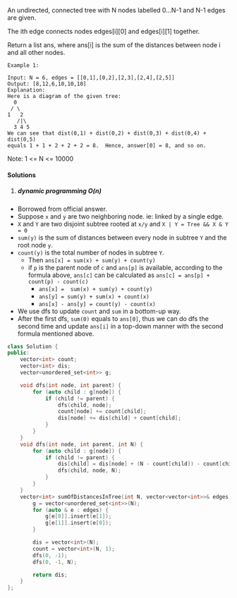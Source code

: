 An undirected, connected tree with N nodes labelled 0...N-1 and N-1 edges are given.

The ith edge connects nodes edges[i][0] and edges[i][1] together.

Return a list ans, where ans[i] is the sum of the distances between node i and all other nodes.

```
Example 1:

Input: N = 6, edges = [[0,1],[0,2],[2,3],[2,4],[2,5]]
Output: [8,12,6,10,10,10]
Explanation: 
Here is a diagram of the given tree:
  0
 / \
1   2
   /|\
  3 4 5
We can see that dist(0,1) + dist(0,2) + dist(0,3) + dist(0,4) + dist(0,5)
equals 1 + 1 + 2 + 2 + 2 = 8.  Hence, answer[0] = 8, and so on.
```
Note: 1 <= N <= 10000


#### Solutions

1. ##### dynamic programming O(n)

- Borrowed from official answer.
- Suppose `x` and `y` are two neighboring node. ie: linked by a single edge.
- `X` and `Y` are two disjoint subtree rooted at `x/y` and `X | Y = Tree && X & Y = 0`
- `sum(y)` is the sum of distances between every node in subtree `Y` and the root node `y`.
- `count(y)` is the total number of nodes in subtree `Y`.
    - Then `ans[x] = sum(x) + sum(y) + count(y)`
    - if `p` is the parent node of `c` and `ans[p]` is available, according to the formula above, `ans[c]` can be calculated as `ans[c] = ans[p] + count(p) - count(c)`
        - `ans[x] =  sum(x) + sum(y) + count(y)`
        - `ans[y] = sum(y) + sum(x) + count(x)`
        - `ans[x] - ans[y] = count(y) - count(x)`
- We use dfs to update `count` and `sum` in a bottom-up way.
- After the first dfs, `sum(0)` equals to `ans[0]`, thus we can do dfs the second time and update `ans[i]` in a top-down manner with the second formula mentioned above.


```c++
class Solution {
public:
    vector<int> count;
    vector<int> dis;
    vector<unordered_set<int>> g;

    void dfs(int node, int parent) {
        for (auto child : g[node]) {
            if (child != parent) {
                dfs(child, node);
                count[node] += count[child];
                dis[node] += dis[child] + count[child];
            }
        }
    }
    void dfs(int node, int parent, int N) {
        for (auto child : g[node]) {
            if (child != parent) {
                dis[child] = dis[node] + (N - count[child]) - count[child];
                dfs(child, node, N);
            }
        }
    }
    vector<int> sumOfDistancesInTree(int N, vector<vector<int>>& edges) {
        g = vector<unordered_set<int>>(N);
        for (auto & e : edges) {
            g[e[0]].insert(e[1]);
            g[e[1]].insert(e[0]);
        }

        dis = vector<int>(N);
        count = vector<int>(N, 1);
        dfs(0, -1);
        dfs(0, -1, N);

        return dis;
    }
};
```